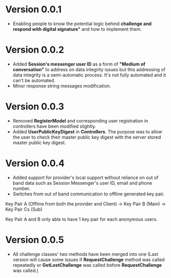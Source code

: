 # Version 0.0.1
- Enabling people to know the potential logic behind **challenge and respond with digital signature"** and how to implement them.

# Version 0.0.2
- Added **Session's messenger user ID** as a form of **"Medium of conversation"** to address on data integrity issues but this addressing of data integrity
is a semi-automatic process. It's not fully automated and it can't be automated.
- Minor response string messages modification.

# Version 0.0.3
- Removed **RegisterModel** and corresponding user registration in controllers have been modified slightly.
- Added **UserPublicKeyDigest** in **Controllers**. The purpose was to allow the user to check their master public key digest with the server stored
master public key digest. 

# Version 0.0.4
- Added support for provider's local support without reliance on out of band data such as Session Messenger's user ID, email and phone number.
- Switches from out of band communication to offline generated key pair.

Key Pair A (Offline from both the provider and Client) -> Key Pair B (Main) -> Key Pair Cs (Sub)

Key Pair A and B only able to have 1 key pair for each anonymous users. 

# Version 0.0.5
- All challenge classes' two methods have been merged into one (Last version will cause some issues if **RequestChallenge** method was called repeatedly or **GetLostChallenge** was called before **RequestChallenge** was called.)
